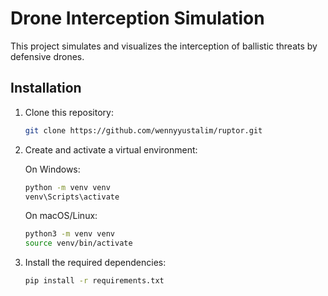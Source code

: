 # Drone Interception Simulation

This project simulates and visualizes the interception of ballistic threats by defensive drones.

## Installation

1. Clone this repository:

    ```bash
    git clone https://github.com/wennyyustalim/ruptor.git
    ```

2. Create and activate a virtual environment:

    On Windows:
    ```bash
    python -m venv venv
    venv\Scripts\activate
    ```

    On macOS/Linux:
    ```bash
    python3 -m venv venv
    source venv/bin/activate
    ```

3. Install the required dependencies:

    ```bash
    pip install -r requirements.txt
    ```
    
